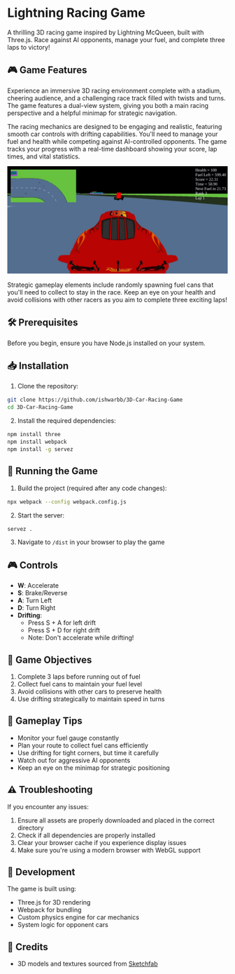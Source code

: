 # Lightning Racing Game

A thrilling 3D racing game inspired by Lightning McQueen, built with Three.js. Race against AI opponents, manage your fuel, and complete three laps to victory!

## 🎮 Game Features

Experience an immersive 3D racing environment complete with a stadium, cheering audience, and a challenging race track filled with twists and turns. The game features a dual-view system, giving you both a main racing perspective and a helpful minimap for strategic navigation.

The racing mechanics are designed to be engaging and realistic, featuring smooth car controls with drifting capabilities. You'll need to manage your fuel and health while competing against AI-controlled opponents. The game tracks your progress with a real-time dashboard showing your score, lap times, and vital statistics.

![Gameplay](./assets/screenshot.jpeg)

Strategic gameplay elements include randomly spawning fuel cans that you'll need to collect to stay in the race. Keep an eye on your health and avoid collisions with other racers as you aim to complete three exciting laps!

## 🛠️ Prerequisites

Before you begin, ensure you have Node.js installed on your system.

## 📥 Installation

1. Clone the repository:
```bash
git clone https://github.com/ishwarbb/3D-Car-Racing-Game
cd 3D-Car-Racing-Game
```

2. Install the required dependencies:
```bash
npm install three
npm install webpack
npm install -g servez
```

## 🚀 Running the Game

1. Build the project (required after any code changes):
```bash
npx webpack --config webpack.config.js
```

2. Start the server:
```bash
servez .
```

3. Navigate to `/dist` in your browser to play the game

## 🎮 Controls

- **W**: Accelerate
- **S**: Brake/Reverse
- **A**: Turn Left
- **D**: Turn Right
- **Drifting**: 
  - Press S + A for left drift
  - Press S + D for right drift
  - Note: Don't accelerate while drifting!

## 🏁 Game Objectives

1. Complete 3 laps before running out of fuel
2. Collect fuel cans to maintain your fuel level
3. Avoid collisions with other cars to preserve health
4. Use drifting strategically to maintain speed in turns

## 🎯 Gameplay Tips

- Monitor your fuel gauge constantly
- Plan your route to collect fuel cans efficiently
- Use drifting for tight corners, but time it carefully
- Watch out for aggressive AI opponents
- Keep an eye on the minimap for strategic positioning

## ⚠️ Troubleshooting

If you encounter any issues:
1. Ensure all assets are properly downloaded and placed in the correct directory
2. Check if all dependencies are properly installed
3. Clear your browser cache if you experience display issues
4. Make sure you're using a modern browser with WebGL support

## 🔧 Development

The game is built using:
- Three.js for 3D rendering
- Webpack for bundling
- Custom physics engine for car mechanics
- System logic for opponent cars

## 🎨 Credits

- 3D models and textures sourced from [Sketchfab](https://sketchfab.com)
